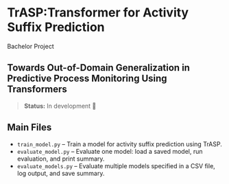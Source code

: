 # TrASP:Transformer for Activity Suffix Prediction

Bachelor Project

## Towards Out-of-Domain Generalization in Predictive Process Monitoring Using Transformers

> **Status:** In development 🚧

## Main Files

- `train_model.py`  – Train a model for activity suffix prediction using TrASP.  
- `evaluate_model.py`  – Evaluate one model: load a saved model, run evaluation, and print summary. 
- `evaluate_models.py`  – Evaluate multiple models specified in a CSV file, log output, and save summary.

